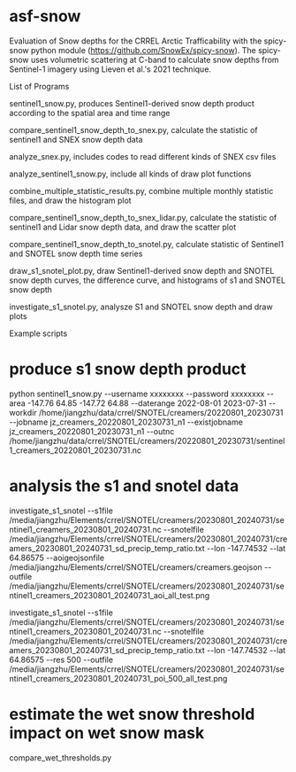 # asf-snow
Evaluation of Snow depths for the CRREL Arctic Trafficability with the spicy-snow python module (https://github.com/SnowEx/spicy-snow). The spicy-snow uses volumetric scattering at C-band to calculate snow depths from Sentinel-1 imagery using Lieven et al.'s 2021 technique.



List of Programs

sentinel1_snow.py, produces Sentinel1-derived snow depth product according to the spatial area and time range

compare_sentinel1_snow_depth_to_snex.py, calculate the statistic of sentinel1 and SNEX snow depth data

analyze_snex.py, includes codes to read different kinds of SNEX csv files

analyze_sentinel1_snow.py, include all kinds of draw plot functions

combine_multiple_statistic_results.py, combine multiple monthly statistic files, and draw the histogram plot



compare_sentinel1_snow_depth_to_snex_lidar.py, calculate the statistic of sentinel1 and Lidar snow depth data, and draw the scatter plot


compare_sentinel1_snow_depth_to_snotel.py, calculate statistic of Sentinel1 and SNOTEL snow depth time series

draw_s1_snotel_plot.py, draw Sentinel1-derived snow depth and SNOTEL snow depth curves, the difference curve, and histograms of s1 and SNOTEL snow depth

investigate_s1_snotel.py, analysze S1 and SNOTEL snow depth and draw plots


Example scripts

# produce s1 snow depth product

python sentinel1_snow.py --username xxxxxxxx --password xxxxxxxx --area -147.76 64.85 -147.72 64.88 --daterange 2022-08-01 2023-07-31 --workdir /home/jiangzhu/data/crrel/SNOTEL/creamers/20220801_20230731 --jobname jz_creamers_20220801_20230731_n1 --existjobname jz_creamers_20220801_20230731_n1 --outnc /home/jiangzhu/data/crrel/SNOTEL/creamers/20220801_20230731/sentinel1_creamers_20220801_20230731.nc



# analysis the s1 and snotel data
 
investigate_s1_snotel --s1file /media/jiangzhu/Elements/crrel/SNOTEL/creamers/20230801_20240731/sentinel1_creamers_20230801_20240731.nc --snotelfile /media/jiangzhu/Elements/crrel/SNOTEL/creamers/20230801_20240731/creamers_20230801_20240731_sd_precip_temp_ratio.txt --lon -147.74532 --lat 64.86575  --aoigeojsonfile /media/jiangzhu/Elements/crrel/SNOTEL/creamers/creamers.geojson --outfile /media/jiangzhu/Elements/crrel/SNOTEL/creamers/20230801_20240731/sentinel1_creamers_20230801_20240731_aoi_all_test.png

investigate_s1_snotel --s1file /media/jiangzhu/Elements/crrel/SNOTEL/creamers/20230801_20240731/sentinel1_creamers_20230801_20240731.nc --snotelfile /media/jiangzhu/Elements/crrel/SNOTEL/creamers/20230801_20240731/creamers_20230801_20240731_sd_precip_temp_ratio.txt --lon -147.74532 --lat 64.86575  --res 500 --outfile /media/jiangzhu/Elements/crrel/SNOTEL/creamers/20230801_20240731/sentinel1_creamers_20230801_20240731_poi_500_all_test.png


# estimate the wet snow threshold impact on wet snow mask

compare_wet_thresholds.py

